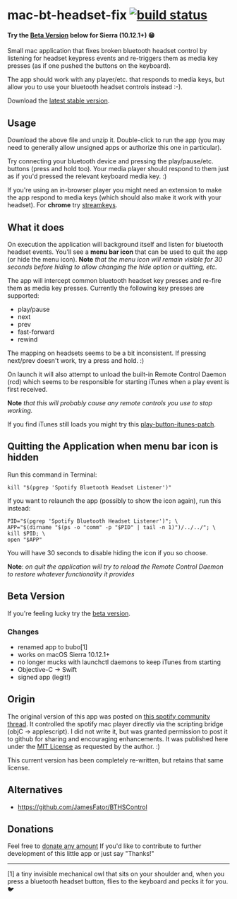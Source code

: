 mac-bt-headset-fix <a href='https://travis-ci.org/jguice/mac-bt-headset-fix'><img src='https://travis-ci.org/jguice/mac-bt-headset-fix.svg?branch=master' alt='build status'/></a>
==================

#### Try the **[Beta Version](https://github.com/jguice/mac-bt-headset-fix#beta-version)** below for Sierra (10.12.1+) :grin:

Small mac application that fixes broken bluetooth headset control by listening for headset keypress events and re-triggers them as media key presses (as if one pushed the buttons on the keyboard).

The app should work with any player/etc. that responds to media keys, but allow you to use your bluetooth headset controls instead :-).

Download the [latest stable version](https://s3-us-west-2.amazonaws.com/jguice/mac-bt-headset-fix/Spotify+Bluetooth+Headset+Listener.zip).

## Usage
Download the above file and unzip it.  Double-click to run the app (you may need to generally allow unsigned apps or authorize this one in particular).

Try connecting your bluetooth device and pressing the play/pause/etc. buttons (press and hold too).  Your media player should respond to them just as if you'd pressed the relevant keyboard media key. :)

If you're using an in-browser player you might need an extension to make the app respond to media keys (which should also make it work with your headset).  For **chrome** try [streamkeys](https://chrome.google.com/webstore/detail/streamkeys/ekpipjofdicppbepocohdlgenahaneen?hl=en).

## What it does
On execution the application will background itself and listen for bluetooth headset events.  You'll see a **menu bar icon** that can be used to quit the app (or hide the menu icon).  **Note** *that the menu icon will remain visible for 30 seconds before hiding to allow changing the hide option or quitting, etc.*

The app will intercept common bluetooth headset key presses and re-fire them as media key presses.  Currently the following key presses are supported:

- play/pause
- next
- prev
- fast-forward
- rewind

The mapping on headsets seems to be a bit inconsistent.  If pressing next/prev doesn't work, try a press and hold. :)

On launch it will also attempt to unload the built-in Remote Control Daemon (rcd) which seems to be responsible for starting iTunes when a play event is first received.

**Note** *that this will probably cause any remote controls you use to stop working.*

If you find iTunes still loads you might try this [play-button-itunes-patch](http://github.com/thebitguru/play-button-itunes-patch).

## Quitting the Application when menu bar icon is hidden
Run this command in Terminal:

    kill "$(pgrep 'Spotify Bluetooth Headset Listener')"

If you want to relaunch the app (possibly to show the icon again), run this instead:

    PID="$(pgrep 'Spotify Bluetooth Headset Listener')"; \
    APP="$(dirname "$(ps -o "comm" -p "$PID" | tail -n 1)")/../../"; \
    kill $PID; \
    open "$APP"

You will have 30 seconds to disable hiding the icon if you so choose.

 **Note**: *on quit the application will try to reload the Remote Control Daemon to restore whatever functionality it provides*

## Beta Version

If you're feeling lucky try the [beta version](https://s3-us-west-2.amazonaws.com/jguice/mac-bt-headset-fix-beta/bubo.app.zip).

### Changes
- renamed app to bubo[1]
- works on macOS Sierra 10.12.1+
- no longer mucks with launchctl daemons to keep iTunes from starting
- Objective-C -> Swift
- signed app (legit!)

## Origin
The original version of this app was posted on [this spotify community thread](http://community.spotify.com/t5/Help-Desktop-Linux-Mac-and/Bluetooth-headset-buttons/m-p/161796).  It controlled the spotify mac player directly via the scripting bridge (objC -> applescript).  I did not write it, but was granted permission to post it to github for sharing and encouraging enhancements.  It was published here under the [MIT License](http://opensource.org/licenses/MIT) as requested by the author. :)

This current version has been completely re-written, but retains that same license.

## Alternatives
 - https://github.com/JamesFator/BTHSControl

## Donations
Feel free to <a href="https://www.paypal.com/cgi-bin/webscr?cmd=_s-xclick&amp;hosted_button_id=DT8G2EJMXLPLC">donate any amount</a> If you'd like to contribute to further development of this little app or just say "Thanks!"

---

[1] a tiny invisible mechanical owl that sits on your shoulder and, when you press a bluetooth headset button, flies to the keyboard and pecks it for you. :bird:
